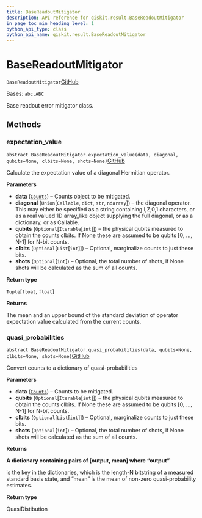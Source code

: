 ```yaml
---
title: BaseReadoutMitigator
description: API reference for qiskit.result.BaseReadoutMitigator
in_page_toc_min_heading_level: 1
python_api_type: class
python_api_name: qiskit.result.BaseReadoutMitigator
---
```


# BaseReadoutMitigator

<span id="qiskit.result.BaseReadoutMitigator" />

`BaseReadoutMitigator`[GitHub](https://github.com/qiskit/qiskit/tree/stable/0.21/qiskit/result/mitigation/base_readout_mitigator.py "view source code")

Bases: `abc.ABC`

Base readout error mitigator class.

## Methods

### expectation\_value

<span id="qiskit.result.BaseReadoutMitigator.expectation_value" />

`abstract BaseReadoutMitigator.expectation_value(data, diagonal, qubits=None, clbits=None, shots=None)`[GitHub](https://github.com/qiskit/qiskit/tree/stable/0.21/qiskit/result/mitigation/base_readout_mitigator.py "view source code")

Calculate the expectation value of a diagonal Hermitian operator.

**Parameters**

*   **data** ([`Counts`](qiskit.result.Counts "qiskit.result.counts.Counts")) – Counts object to be mitigated.
*   **diagonal** (`Union`\[`Callable`, `dict`, `str`, `ndarray`]) – the diagonal operator. This may either be specified as a string containing I,Z,0,1 characters, or as a real valued 1D array\_like object supplying the full diagonal, or as a dictionary, or as Callable.
*   **qubits** (`Optional`\[`Iterable`\[`int`]]) – the physical qubits measured to obtain the counts clbits. If None these are assumed to be qubits \[0, …, N-1] for N-bit counts.
*   **clbits** (`Optional`\[`List`\[`int`]]) – Optional, marginalize counts to just these bits.
*   **shots** (`Optional`\[`int`]) – Optional, the total number of shots, if None shots will be calculated as the sum of all counts.

**Return type**

`Tuple`\[`float`, `float`]

**Returns**

The mean and an upper bound of the standard deviation of operator expectation value calculated from the current counts.

### quasi\_probabilities

<span id="qiskit.result.BaseReadoutMitigator.quasi_probabilities" />

`abstract BaseReadoutMitigator.quasi_probabilities(data, qubits=None, clbits=None, shots=None)`[GitHub](https://github.com/qiskit/qiskit/tree/stable/0.21/qiskit/result/mitigation/base_readout_mitigator.py "view source code")

Convert counts to a dictionary of quasi-probabilities

**Parameters**

*   **data** ([`Counts`](qiskit.result.Counts "qiskit.result.counts.Counts")) – Counts to be mitigated.
*   **qubits** (`Optional`\[`Iterable`\[`int`]]) – the physical qubits measured to obtain the counts clbits. If None these are assumed to be qubits \[0, …, N-1] for N-bit counts.
*   **clbits** (`Optional`\[`List`\[`int`]]) – Optional, marginalize counts to just these bits.
*   **shots** (`Optional`\[`int`]) – Optional, the total number of shots, if None shots will be calculated as the sum of all counts.

**Returns**

**A dictionary containing pairs of \[output, mean] where “output”**

is the key in the dictionaries, which is the length-N bitstring of a measured standard basis state, and “mean” is the mean of non-zero quasi-probability estimates.

**Return type**

QuasiDistibution

